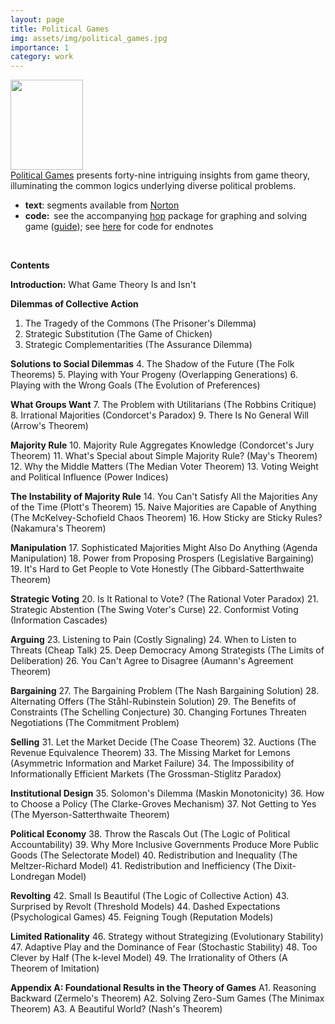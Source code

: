```yaml
---
layout: page
title: Political Games
img: assets/img/political_games.jpg
importance: 1
category: work
---
```


<div class="nopadding col-md-12 col-xs-12">
<div class="description">
<div class="LinesEllipsis LinesEllipsis--clamped ">
<div><img class="wp-image-420 alignleft" src="political_games.jpg" alt="" width="116" height="144" /></div>
<div></div>
<div></div>
<div><a href="https://wwnorton.com/books/9780393263336">Political Games</a> presents forty-nine intriguing insights from game theory, illuminating the common logics underlying diverse political problems.</div>
<div></div>
<div></div>
</div>
</div>
</div>
<ul>
 	<li><strong>text</strong>: segments available from <a href="https://wwnorton.com/books/9780393263336">Norton</a></li>
 	<li><strong>code:  </strong>see the accompanying <a href="https://github.com/macartan/hop">hop</a> package for graphing and solving game (<a href="https://macartan.github.io/hop/">guide</a>); see <a href="https://macartan.github.io/hop/endnotes.html">here</a> for code for endnotes</li>
</ul>
&nbsp;

<strong>Contents</strong>

<strong>Introduction:</strong> What Game Theory Is and Isn't

<strong>Dilemmas of Collective Action</strong>
1. The Tragedy of the Commons (The Prisoner's Dilemma)
2. Strategic Substitution (The Game of Chicken)
3. Strategic Complementarities (The Assurance Dilemma)

<strong>Solutions to Social Dilemmas</strong>
4. The Shadow of the Future (The Folk Theorems)
5. Playing with Your Progeny (Overlapping Generations)
6. Playing with the Wrong Goals (The Evolution of Preferences)

<strong>What Groups Want</strong>
7. The Problem with Utilitarians (The Robbins Critique)
8. Irrational Majorities (Condorcet's Paradox)
9. There Is No General Will (Arrow's Theorem)

<strong>Majority Rule</strong>
10. Majority Rule Aggregates Knowledge (Condorcet's Jury Theorem)
11. What's Special about Simple Majority Rule? (May's Theorem)
12. Why the Middle Matters (The Median Voter Theorem)
13. Voting Weight and Political Influence (Power Indices)

<strong>The Instability of Majority Rule</strong>
14. You Can't Satisfy All the Majorities Any of the Time (Plott's Theorem)
15. Naive Majorities are Capable of Anything (The McKelvey-Schofield Chaos Theorem)
16. How Sticky are Sticky Rules? (Nakamura's Theorem)

<strong>Manipulation</strong>
17. Sophisticated Majorities Might Also Do Anything (Agenda Manipulation)
18. Power from Proposing Prospers (Legislative Bargaining)
19. It's Hard to Get People to Vote Honestly (The Gibbard-Satterthwaite Theorem)

<strong>Strategic Voting</strong>
20. Is It Rational to Vote? (The Rational Voter Paradox)
21. Strategic Abstention (The Swing Voter's Curse)
22. Conformist Voting (Information Cascades)

<strong>Arguing</strong>
23. Listening to Pain (Costly Signaling)
24. When to Listen to Threats (Cheap Talk)
25. Deep Democracy Among Strategists (The Limits of Deliberation)
26. You Can't Agree to Disagree (Aumann's Agreement Theorem)

<strong>Bargaining</strong>
27. The Bargaining Problem (The Nash Bargaining Solution)
28. Alternating Offers (The Ståhl-Rubinstein Solution)
29. The Benefits of Constraints (The Schelling Conjecture)
30. Changing Fortunes Threaten Negotiations (The Commitment Problem)

<strong>Selling</strong>
31. Let the Market Decide (The Coase Theorem)
32. Auctions (The Revenue Equivalence Theorem)
33. The Missing Market for Lemons (Asymmetric Information and Market Failure)
34. The Impossibility of Informationally Efficient Markets (The Grossman-Stiglitz Paradox)

<strong>Institutional Design</strong>
35. Solomon's Dilemma (Maskin Monotonicity)
36. How to Choose a Policy (The Clarke-Groves Mechanism)
37. Not Getting to Yes (The Myerson-Satterthwaite Theorem)

<strong>Political Economy</strong>
38. Throw the Rascals Out (The Logic of Political Accountability)
39. Why More Inclusive Governments Produce More Public Goods (The Selectorate Model)
40. Redistribution and Inequality (The Meltzer-Richard Model)
41. Redistribution and Inefficiency (The Dixit-Londregan Model)

<strong>Revolting</strong>
42. Small Is Beautiful (The Logic of Collective Action)
43. Surprised by Revolt (Threshold Models)
44. Dashed Expectations (Psychological Games)
45. Feigning Tough (Reputation Models)

<strong>Limited Rationality</strong>
46. Strategy without Strategizing (Evolutionary Stability)
47. Adaptive Play and the Dominance of Fear (Stochastic Stability)
48. Too Clever by Half (The k-level Model)
49. The Irrationality of Others (A Theorem of Imitation)

<strong>Appendix A: Foundational Results in the Theory of Games</strong>
A1. Reasoning Backward (Zermelo's Theorem)
A2. Solving Zero-Sum Games (The Minimax Theorem)
A3. A Beautiful World? (Nash's Theorem)